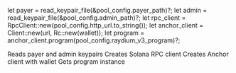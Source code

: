 let payer = read_keypair_file(&pool_config.payer_path)?;
let admin = read_keypair_file(&pool_config.admin_path)?;
let rpc_client = RpcClient::new(pool_config.http_url.to_string());
let anchor_client = Client::new(url, Rc::new(wallet));
let program = anchor_client.program(pool_config.raydium_v3_program)?;



Reads payer and admin keypairs
Creates Solana RPC client
Creates Anchor client with wallet
Gets program instance